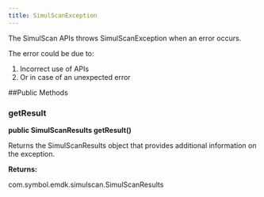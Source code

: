 ```yaml
---
title: SimulScanException
---
```


The SimulScan APIs throws SimulScanException when an error occurs.

The error could be due to:

1. Incorrect use of APIs
2. Or in case of an unexpected error


##Public Methods

### getResult

**public SimulScanResults getResult()**

Returns the SimulScanResults object that provides additional information on the exception.

**Returns:**

com.symbol.emdk.simulscan.SimulScanResults

